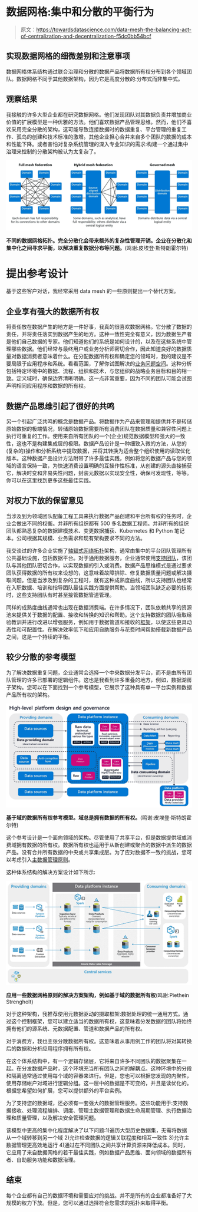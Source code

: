 # 数据网格:集中和分散的平衡行为

> 原文：<https://towardsdatascience.com/data-mesh-the-balancing-act-of-centralization-and-decentralization-f5dc0bb54bcf>

## 实现数据网格的细微差别和注意事项

数据网格体系结构通过联合治理和分散的数据产品将数据所有权分布到各个领域团队。数据网格不同于其他数据架构，因为它是高度分散的:分布式而非集中式。

## **观察结果**

我接触的许多大型企业都在研究数据网格。他们发现团队对其数据负责并增加商业价值的扩展模型是一种优雅的方法。他们喜欢数据产品管理思维。然而，他们不喜欢采用完全分散的架构，这可能导致连接数据时的数据重复、平台管理的重复工作、孤岛的创建和技术标准的激增。其他企业担心合并来自多个团队的数据的成本和性能下降。或者害怕对复杂系统管理的深入专业知识的需求:构建一个通过集中治理来控制的分散架构被认为太复杂了。

![](img/60559466b1710afbefa19f78665fb60b.png)

**不同的数据网格拓扑。完全分散化会带来额外的复杂性管理开销。企业在分散化和集中化之间寻求平衡，以解决重复数据分布等问题。**(鸣谢:皮埃登·斯特朗霍尔特)

# 提出参考设计

基于这些客户对话，我经常采用 data mesh 的一些原则提出一个替代方案。

## 企业享有强大的数据所有权

将责任放在数据产生的地方是一件好事，我真的很喜欢数据网格。它分散了数据的责任，并将责任落实到数据产生的地方。这种一致性完全有意义，因为数据生产者是他们自己数据的专家。他们知道他们的系统是如何设计的，以及在这些系统中管理哪些数据。他们经常与最终用户或业务分析师密切合作，因此知道良好的数据质量对数据消费者意味着什么。在分配数据所有权和确定您的领域时，我的建议是不要局限于应用程序和系统。看看范围，了解你试图解决的[业务问题空间](/data-domains-where-do-i-start-a6d52fef95d1)。这种分析包括特定环境中的数据、流程、组织和技术，与您组织的战略业务目标和目的相一致。定义域时，确保边界清晰明确。这一点非常重要，因为不同的团队可能会试图声明相同应用程序和数据的所有权。

## 数据产品思维引起了很好的共鸣

另一个引起广泛共鸣的概念是数据产品。将数据作为产品来管理和提供并不是转储原始数据的极端情况，转储原始数据需要所有消费团队在数据质量和兼容性问题上执行可重复的工作。使用来自所有团队的一个(企业)规范数据模型和强大的一致性，这也不是构建集成层的极限。数据产品设计是一种细致入微的方法，从您的(复杂的)操作和分析系统中提取数据，并将其转换为适合整个组织使用的读取优化版本。这种数据产品设计方法附带了许多最佳实践，例如将您的数据产品与您的领域的语言保持一致，为快速消费设置明确的互操作性标准，从创建的源头直接捕获它，解决时变和非易失性问题，封装元数据以实现安全性，确保可发现性，等等。你可以在这里找到更多这些最佳实践。

## 对权力下放的保留意见

当涉及到为领域团队配备工程工具来执行数据产品创建和平台所有权的任务时，企业会做出不同的权衡。并非所有组织都有 500 多名数据工程师。并非所有的组织团队都熟悉复杂的数据建模技术、变更数据捕获、Kubernetes 和 Python 笔记本。公司根据其规模、业务需求和现有架构要求不同的方法。

我交谈过的许多企业实施了[轴辐式网络拓扑](https://docs.microsoft.com/en-us/azure/architecture/reference-architectures/hybrid-networking/hub-spoke)架构，通常由集中的平台团队管理所有公共基础设施，包括数据平台。对于通用数据服务，企业通常使用[支持团队](https://itrevolution.com/get-started-with-team-topologies-in-8-steps/)，该团队与其他团队密切合作，以实现数据的引入或消费。数据产品思维模式是通过要求团队获得数据的所有权来设想的，这意味着故障排除、修复数据质量问题或解决摄取问题。但是当涉及到复杂的工程时，就有这种成熟度曲线，所以支持团队也经常在入职数据、培训和指导团队最佳实践方面提供帮助。当领域团队缺乏必要的技能时，这些支持团队有时甚至接管数据管道管理。

同样的成熟度曲线通常也出现在数据消费端。在许多情况下，团队依赖共享的资源池来提供关于数据的配置、接收和转换的知识和帮助。这个支持数据的团队吸取经验教训并进行改进以增强服务，例如用于数据管道和接收的[框架](https://piethein.medium.com/modern-data-pipelines-with-azure-synapse-analytics-and-azure-purview-fe752d874c67)，以使这些更具动态性和可配置性。在解决效率低下和应用自助服务与花费时间帮助搭载新数据产品之间，这是一个持续的平衡。

## 较少分散的参考模型

为了解决数据重复问题，企业通常会选择一个中央数据分发平台，而不是由所有团队管理的许多已部署的逻辑组件。这也是我看到许多重叠的地方，例如，数据湖房子架构。您可以在下面找到一个参考模型，它展示了这种具有单一平台实例和数据产品所有权的架构。

![](img/5e5b087e6c2dec7e82d22eed6ab59898.png)

**基于域的数据所有权参考模型。域总是拥有数据的所有权。**(鸣谢:皮埃登·斯特朗霍尔特)

这个参考设计是一个面向领域的架构。尽管使用了共享平台，但是数据提供域或消费域拥有数据的所有权。数据所有权也适用于从新创建或聚合的数据中派生的数据产品。没有合并所有数据的中央或共享集成层。为了应对数据不一致的挑战，您可以考虑引入[主数据管理原则](/master-data-management-in-data-mesh-594d21f3ee10)。

这种体系结构的解决方案设计如下所示:

![](img/afcc6539c7628776ea2d47df15c6a801.png)

**应用一些数据网格原则的解决方案架构，例如基于域的数据所有权**(鸣谢:Piethein Strengholt)

对于这种架构，我推荐使用元数据驱动的摄取框架:数据处理的统一通用方式。通过这个控制框架，您可以建立适当的数据所有权，这意味着分发数据的团队将始终拥有他们的源系统、元数据配置、管道和数据产品的所有权。

对于消费方，我也主张分散数据所有权。这意味着从事用例工作的团队将对其转换后的数据和分析应用程序拥有所有权。

在这个体系结构中，有一个逻辑存储层，它将来自许多不同团队的数据聚集在一起。在分发数据产品时，这个环境充当所有团队之间的解耦点。这种环境中的分段和隔离通常通过使用每个域的容器来进行。但是，您也可以根据您发现的内聚性，使用存储帐户对域进行逻辑分组。这一层中的数据是不可变的，并且是读优化的。根据您希望如何扩展，您可以提供额外的平台实例。

为了支持您的数据域，还必须有一套强大的数据管理服务。这些功能用于:支持数据接收、处理流程编排、调度、管理主数据管理和数据生命周期管理、执行数据治理和质量管理，以及解决安全管理问题。

该模型中更高的集中化程度解决了以下问题:1)遍历大型历史数据集，无需将数据从一个域转移到另一个域 2)允许检查数据的逻辑关联程度和相互一致性 3)允许主数据管理更高效地运行 4)通过在不同团队之间共享计算资源来降低成本。同时，它应用了来自数据网格的若干最佳实践，例如数据产品思维、面向领域的数据所有者、自助服务功能和数据治理。

## **结束**

每个企业都有自己的数据环境和需要应对的挑战。并不是所有的企业都准备好了大规模的权力下放。但是，您可以通过选择符合您需求的拓扑来取得平衡。